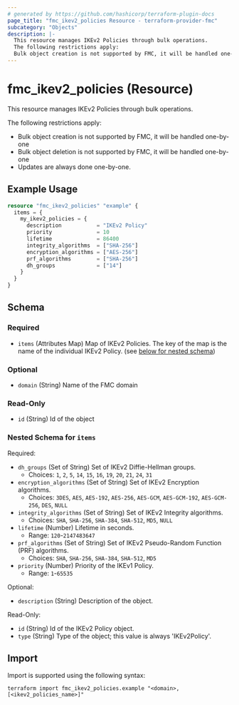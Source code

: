 ```yaml
---
# generated by https://github.com/hashicorp/terraform-plugin-docs
page_title: "fmc_ikev2_policies Resource - terraform-provider-fmc"
subcategory: "Objects"
description: |-
  This resource manages IKEv2 Policies through bulk operations.
  The following restrictions apply:
  Bulk object creation is not supported by FMC, it will be handled one-by-oneBulk object deletion is not supported by FMC, it will be handled one-by-oneUpdates are always done one-by-one.
---
```


# fmc_ikev2_policies (Resource)

This resource manages IKEv2 Policies through bulk operations.

The following restrictions apply:
  - Bulk object creation is not supported by FMC, it will be handled one-by-one
  - Bulk object deletion is not supported by FMC, it will be handled one-by-one
  - Updates are always done one-by-one.

## Example Usage

```terraform
resource "fmc_ikev2_policies" "example" {
  items = {
    my_ikev2_policies = {
      description           = "IKEv2 Policy"
      priority              = 10
      lifetime              = 86400
      integrity_algorithms  = ["SHA-256"]
      encryption_algorithms = ["AES-256"]
      prf_algorithms        = ["SHA-256"]
      dh_groups             = ["14"]
    }
  }
}
```

<!-- schema generated by tfplugindocs -->
## Schema

### Required

- `items` (Attributes Map) Map of IKEv2 Policies. The key of the map is the name of the individual IKEv2 Policy. (see [below for nested schema](#nestedatt--items))

### Optional

- `domain` (String) Name of the FMC domain

### Read-Only

- `id` (String) Id of the object

<a id="nestedatt--items"></a>
### Nested Schema for `items`

Required:

- `dh_groups` (Set of String) Set of IKEv2 Diffie-Hellman groups.
  - Choices: `1`, `2`, `5`, `14`, `15`, `16`, `19`, `20`, `21`, `24`, `31`
- `encryption_algorithms` (Set of String) Set of IKEv2 Encryption algorithms.
  - Choices: `3DES`, `AES`, `AES-192`, `AES-256`, `AES-GCM`, `AES-GCM-192`, `AES-GCM-256`, `DES`, `NULL`
- `integrity_algorithms` (Set of String) Set of IKEv2 Integrity algorithms.
  - Choices: `SHA`, `SHA-256`, `SHA-384`, `SHA-512`, `MD5`, `NULL`
- `lifetime` (Number) Lifetime in seconds.
  - Range: `120`-`2147483647`
- `prf_algorithms` (Set of String) Set of IKEv2 Pseudo-Random Function (PRF) algorithms.
  - Choices: `SHA`, `SHA-256`, `SHA-384`, `SHA-512`, `MD5`
- `priority` (Number) Priority of the IKEv1 Policy.
  - Range: `1`-`65535`

Optional:

- `description` (String) Description of the object.

Read-Only:

- `id` (String) Id of the IKEv2 Policy object.
- `type` (String) Type of the object; this value is always 'IKEv2Policy'.

## Import

Import is supported using the following syntax:

```shell
terraform import fmc_ikev2_policies.example "<domain>,[<ikev2_policies_name>]"
```
